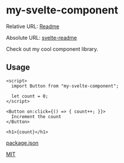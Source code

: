 # my-svelte-component

Relative URL: [Readme](./) 

Absolute URL: [svelte-readme](https://github.com/metonym/svelte-readme)

Check out my cool component library.

## Usage

```svelte
<script>
  import Button from "my-svelte-component";

  let count = 0;
</script>

<Button on:click={() => { count++; }}>
  Increment the count
</Button>

<h1>{count}</h1>
```

[package.json](package.json)

[MIT](../LICENSE)